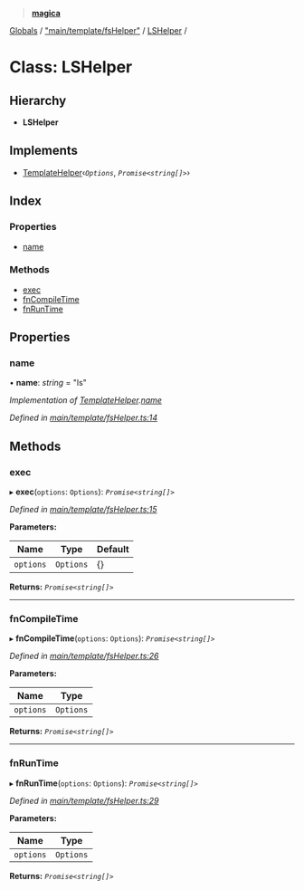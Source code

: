 > **[magica](../README.md)**

[Globals](../README.md) / ["main/template/fsHelper"](../modules/_main_template_fshelper_.md) / [LSHelper](_main_template_fshelper_.lshelper.md) /

# Class: LSHelper

## Hierarchy

* **LSHelper**

## Implements

* [TemplateHelper](../interfaces/_main_template_template_.templatehelper.md)‹*`Options`*, *`Promise<string[]>`*›

## Index

### Properties

* [name](_main_template_fshelper_.lshelper.md#name)

### Methods

* [exec](_main_template_fshelper_.lshelper.md#exec)
* [fnCompileTime](_main_template_fshelper_.lshelper.md#fncompiletime)
* [fnRunTime](_main_template_fshelper_.lshelper.md#fnruntime)

## Properties

###  name

• **name**: *string* = "ls"

*Implementation of [TemplateHelper](../interfaces/_main_template_template_.templatehelper.md).[name](../interfaces/_main_template_template_.templatehelper.md#name)*

*Defined in [main/template/fsHelper.ts:14](https://github.com/cancerberoSgx/magica/blob/0c53937/src/main/template/fsHelper.ts#L14)*

## Methods

###  exec

▸ **exec**(`options`: `Options`): *`Promise<string[]>`*

*Defined in [main/template/fsHelper.ts:15](https://github.com/cancerberoSgx/magica/blob/0c53937/src/main/template/fsHelper.ts#L15)*

**Parameters:**

Name | Type | Default |
------ | ------ | ------ |
`options` | `Options` |  {} |

**Returns:** *`Promise<string[]>`*

___

###  fnCompileTime

▸ **fnCompileTime**(`options`: `Options`): *`Promise<string[]>`*

*Defined in [main/template/fsHelper.ts:26](https://github.com/cancerberoSgx/magica/blob/0c53937/src/main/template/fsHelper.ts#L26)*

**Parameters:**

Name | Type |
------ | ------ |
`options` | `Options` |

**Returns:** *`Promise<string[]>`*

___

###  fnRunTime

▸ **fnRunTime**(`options`: `Options`): *`Promise<string[]>`*

*Defined in [main/template/fsHelper.ts:29](https://github.com/cancerberoSgx/magica/blob/0c53937/src/main/template/fsHelper.ts#L29)*

**Parameters:**

Name | Type |
------ | ------ |
`options` | `Options` |

**Returns:** *`Promise<string[]>`*